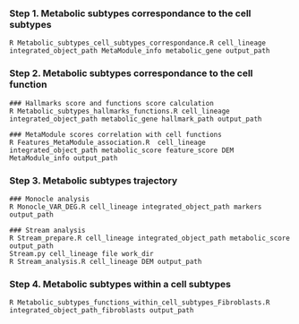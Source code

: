 ### Step 1. Metabolic subtypes correspondance to the cell subtypes
    R Metabolic_subtypes_cell_subtypes_correspondance.R cell_lineage integrated_object_path MetaModule_info metabolic_gene output_path
 
### Step 2. Metabolic subtypes correspondance to the cell function
    ### Hallmarks score and functions score calculation
    R Metabolic_subtypes_hallmarks_functions.R cell_lineage integrated_object_path metabolic_gene hallmark_path output_path

    ### MetaModule scores correlation with cell functions
    R Features_MetaModule_association.R  cell_lineage integrated_object_path metabolic_score feature_score DEM MetaModule_info output_path

### Step 3. Metabolic subtypes trajectory
    ### Monocle analysis
    R Monocle_VAR_DEG.R cell_lineage integrated_object_path markers output_path

    ### Stream analysis
    R Stream_prepare.R cell_lineage integrated_object_path metabolic_score output_path
    Stream.py cell_lineage file work_dir
    R Stream_analysis.R cell_lineage DEM output_path

### Step 4. Metabolic subtypes within a cell subtypes
    R Metabolic_subtypes_functions_within_cell_subtypes_Fibroblasts.R integrated_object_path_fibroblasts output_path
    